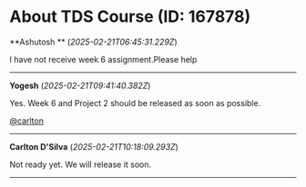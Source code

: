 # About TDS Course (ID: 167878)

**Ashutosh ** (_2025-02-21T06:45:31.229Z_)

I have not receive week 6 assignment.Please help

---

**Yogesh** (_2025-02-21T09:41:40.382Z_)

Yes. Week 6 and Project 2 should be released as soon as possible.

[@carlton](/u/carlton)

---

**Carlton D'Silva** (_2025-02-21T10:18:09.293Z_)

Not ready yet. We will release it soon.

---
